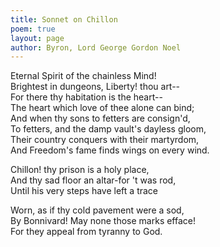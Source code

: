 ```yaml
---
title: Sonnet on Chillon
poem: true
layout: page
author: Byron, Lord George Gordon Noel
---
```

Eternal Spirit of the chainless Mind!  
Brightest in dungeons, Liberty! thou art--  
For there thy habitation is the heart--  
The heart which love of thee alone can bind;  
And when thy sons to fetters are consign'd,  
To fetters, and the damp vault's dayless gloom,  
Their country conquers with their martyrdom,  
And Freedom's fame finds wings on every wind.  

Chillon! thy prison is a holy place,  
And thy sad floor an altar-for 't was rod,  
Until his very steps have left a trace  

Worn, as if thy cold pavement were a sod,  
By Bonnivard! May none those marks efface!  
For they appeal from tyranny to God.

